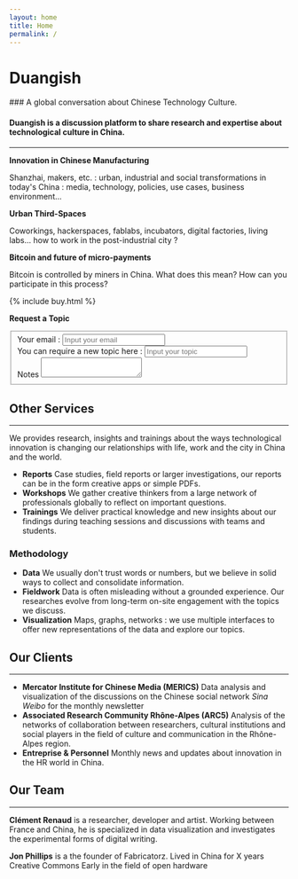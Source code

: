 ```yaml
---
layout: home
title: Home
permalink: /
---
```



# Duangish

### A global conversation about Chinese Technology Culture.

#### Duangish is a discussion platform to share research and expertise about technological culture in China.

---


**Innovation in Chinese Manufacturing**

Shanzhai, makers, etc. : urban, industrial and social transformations in today's China : media, technology, policies, use cases, business environment...

**Urban Third-Spaces**

Coworkings, hackerspaces, fablabs, incubators, digital factories, living labs... how to work in the post-industrial city ?

**Bitcoin and future of micro-payments**

Bitcoin is controlled by miners in China. What does this mean? How can you participate in this process?

{% include buy.html %}

**Request a Topic**

<form>
  <fieldset>
    <label for="topic-email">
      Your email :
    </label>
    <input type="text"  placeholder="Input your email" name="topic-email"/>
    <br>
    <label for="topic-name">
      You can require a new topic here :
    </label>
     <input class="label-inline"  type="text" placeholder="Input your topic" name="topic-name"/>
    <br>
    <label for="topic-notes">
      Notes
    </label>
   <textarea name="topic-notes"></textarea>
  </fieldset>
</form>


## Other Services
---

We provides research, insights and trainings about the ways technological innovation is changing our relationships with life, work and the city in China and the world.

* **Reports** Case studies, field reports or larger investigations, our reports can be in the form creative apps or simple PDFs.
* **Workshops** We gather creative thinkers from a large network of professionals globally to reflect on important questions.
* **Trainings** We deliver practical knowledge and new insights about our findings during teaching sessions and discussions with teams and students.


### Methodology

* **Data** We usually don't trust words or numbers, but we believe in solid ways to collect and consolidate information.
* **Fieldwork** Data is often misleading without a grounded experience. Our researches evolve from long-term on-site engagement with the topics we discuss.
* **Visualization** Maps, graphs, networks : we use multiple interfaces to offer new representations of the data and explore our topics.


## Our Clients
---
* **Mercator Institute for Chinese Media (MERICS)** Data analysis and visualization of the discussions on the Chinese social network *Sina Weibo* for the monthly newsletter
* **Associated Research Community Rhône-Alpes (ARC5)** Analysis of the networks of collaboration between researchers, cultural institutions and social players in the field of culture and communication in the Rhône-Alpes region.
* **Entreprise & Personnel** Monthly news and updates about innovation in the HR world in China.


## Our Team

---

**Clément Renaud** is a researcher, developer and artist. Working between France and China, he is specialized in data visualization and investigates the experimental forms of digital writing.  

**Jon Phillips** is a the founder of Fabricatorz. Lived in China for X years Creative Commons Early in the field of open hardware
